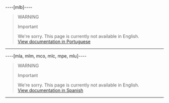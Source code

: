 ----[mlb]----
<!-- -->
> WARNING
>
> Important
>
> We're sorry. This page is currently not available in English.<br>
[View documentation in Portuguese](https://www.mercadopago.com.br/developers/pt/guides/payments/api/other-payment-ways/)
------------

----[mla, mlm, mco, mlc, mpe, mlu]----
<!-- -->
> WARNING
>
> Important
>
> We're sorry. This page is currently not available in English.<br>
[View documentation in Spanish](https://www.mercadopago.com.ar/developers/es/guides/payments/api/other-payment-ways)
------------